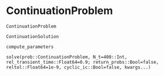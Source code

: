 # ContinuationProblem

```@docs
ContinuationProblem
```

```@docs
ContinuationSolution
```

```@docs
compute_parameters
```

```@docs
solve(prob::ContinuationProblem, N_t=400::Int, rel_transient_time::Float64=0.9; return_probs::Bool=false, reltol::Float64=1e-9, cyclic_ic::Bool=false, kwargs...)
```
